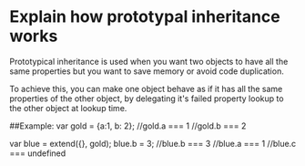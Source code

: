 # Explain how prototypal inheritance works

Prototypical inheritance is used when you want two objects to have all the same properties but you want to save memory or avoid code duplication.

To achieve this, you can make one object behave as if it has all the same properties of the other object, by delegating it's failed property lookup to the other object at lookup time.

##Example: 
var gold = {a:1, b: 2}; 
//gold.a === 1
//gold.b === 2

var blue = extend({}, gold);
blue.b = 3;
//blue.b === 3
//blue.a === 1
//blue.c === undefined